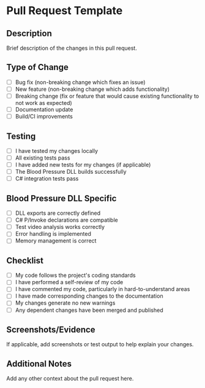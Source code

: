 # Pull Request Template

## Description
Brief description of the changes in this pull request.

## Type of Change
- [ ] Bug fix (non-breaking change which fixes an issue)
- [ ] New feature (non-breaking change which adds functionality)
- [ ] Breaking change (fix or feature that would cause existing functionality to not work as expected)
- [ ] Documentation update
- [ ] Build/CI improvements

## Testing
- [ ] I have tested my changes locally
- [ ] All existing tests pass
- [ ] I have added new tests for my changes (if applicable)
- [ ] The Blood Pressure DLL builds successfully
- [ ] C# integration tests pass

## Blood Pressure DLL Specific
- [ ] DLL exports are correctly defined
- [ ] C# P/Invoke declarations are compatible
- [ ] Test video analysis works correctly
- [ ] Error handling is implemented
- [ ] Memory management is correct

## Checklist
- [ ] My code follows the project's coding standards
- [ ] I have performed a self-review of my code
- [ ] I have commented my code, particularly in hard-to-understand areas
- [ ] I have made corresponding changes to the documentation
- [ ] My changes generate no new warnings
- [ ] Any dependent changes have been merged and published

## Screenshots/Evidence
If applicable, add screenshots or test output to help explain your changes.

## Additional Notes
Add any other context about the pull request here.